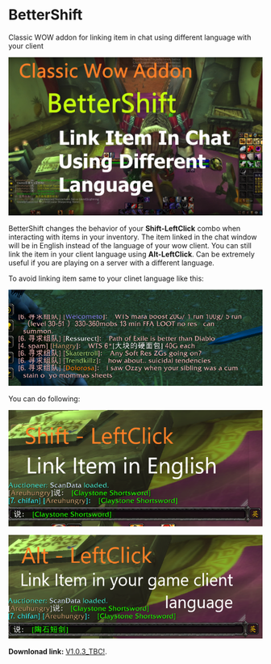 # BetterShift
Classic WOW addon for linking item in chat using different language with your client

<img src="https://github.com/AreuHugry/mmmmmmm/blob/ce3682b3ed1c46dc69be574632dd6708c4c7990e/tempsnip%20(3).png" width="600" />


BetterShift changes the behavior of your **Shift-LeftClick** combo when interacting with items in your inventory. The item linked in the chat window will be in English instead of the language of your wow client. You can still link the item in your client language using **Alt-LeftClick**. Can be extremely useful if you are playing on a server with a different language.

To avoid linking item same to your clinet language like this:

![](https://github.com/AreuHugry/mmmmmmm/blob/ce3682b3ed1c46dc69be574632dd6708c4c7990e/WeChat%20Screenshot_20210514215631.png)

You can do following:

![](https://github.com/AreuHugry/mmmmmmm/blob/ce3682b3ed1c46dc69be574632dd6708c4c7990e/WeChat%20Screenshot_20210514173451.png)

![](https://github.com/AreuHugry/mmmmmmm/blob/ce3682b3ed1c46dc69be574632dd6708c4c7990e/WeChat%20Screenshot_20210514173516.png)

**Downlonad link:** [V1.0.3_TBC!](https://github.com/AreuHugry/BetterShift/releases/tag/v1.0.3).

